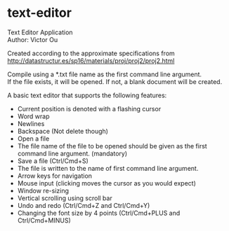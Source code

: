 # text-editor

Text Editor Application  
Author: Victor Ou

Created according to the approximate specifications from  
http://datastructur.es/sp16/materials/proj/proj2/proj2.html

Compile using a *.txt file name as the first command line argument.  
If the file exists, it will be opened. If not, a blank document will be created.

A basic text editor that supports the following features:

-  Current position is denoted with a flashing cursor  
-  Word wrap  
-  Newlines  
-  Backspace (Not delete though)  
-  Open a file  
  -  The file name of the file to be opened should be given as the first command line argument. (mandatory)  
-  Save a file (Ctrl/Cmd+S)  
  - The file is written to the name of first command line argument.  
-  Arrow keys for navigation  
-  Mouse input (clicking moves the cursor as you would expect)
-  Window re-sizing  
-  Vertical scrolling using scroll bar  
-  Undo and redo (Ctrl/Cmd+Z and Ctrl/Cmd+Y)  
-  Changing the font size by 4 points (Ctrl/Cmd+PLUS and Ctrl/Cmd+MINUS)
